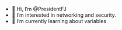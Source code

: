 - 👋 Hi, I’m @PresidentFJ
- 👀 I’m interested in networking and security.
- 🌱 I’m currently learning about variables

<!---
PresidentFJ/PresidentFJ is a ✨ special ✨ repository because its `README.md` (this file) appears on your GitHub profile.
You can click the Preview link to take a look at your changes.
--->
